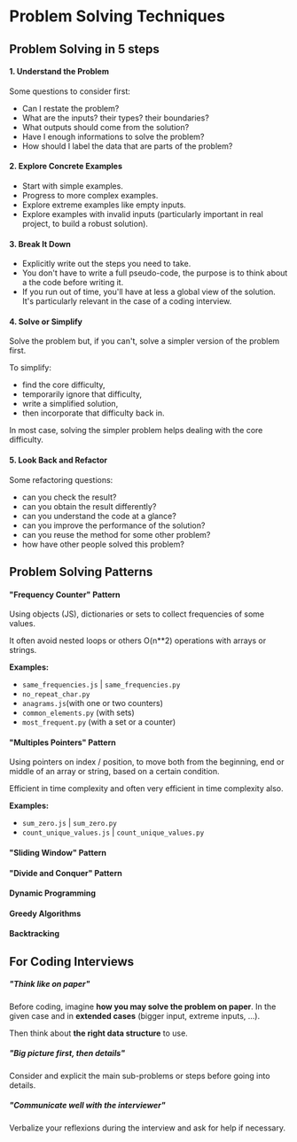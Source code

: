 # Problem Solving Techniques

## Problem Solving in 5 steps

#### 1. Understand the Problem

Some questions to consider first:

- Can I restate the problem?
- What are the inputs? their types? their boundaries?
- What outputs should come from the solution?
- Have I enough informations to solve the problem?
- How should I label the data that are parts of the problem?

#### 2. Explore Concrete Examples

- Start with simple examples.
- Progress to more complex examples.
- Explore extreme examples like empty inputs.
- Explore examples with invalid inputs (particularly important in real project, to build a robust solution).

#### 3. Break It Down

- Explicitly write out the steps you need to take.
- You don't have to write a full pseudo-code, the purpose is to think about a the code before writing it.
- If you run out of time, you'll have at less a global view of the solution. It's particularly relevant in the case of a coding interview.

#### 4. Solve or Simplify

Solve the problem but, if you can't, solve a simpler version of the problem first.

To simplify:

- find the core difficulty,
- temporarily ignore that difficulty,
- write a simplified solution,
- then incorporate that difficulty back in.

In most case, solving the simpler problem helps dealing with the core difficulty.

#### 5. Look Back and Refactor

Some refactoring questions:

- can you check the result?
- can you obtain the result differently?
- can you understand the code at a glance?
- can you improve the performance of the solution?
- can you reuse the method for some other problem?
- how have other people solved this problem?

## Problem Solving Patterns

#### "Frequency Counter" Pattern

Using objects (JS), dictionaries or sets to collect frequencies of some values.

It often avoid nested loops or others O(n\*\*2) operations with arrays or strings.

**Examples:**

- `same_frequencies.js` | `same_frequencies.py`
- `no_repeat_char.py`
- `anagrams.js`(with one or two counters)
- `common_elements.py` (with sets)
- `most_frequent.py` (with a set or a counter)

#### "Multiples Pointers" Pattern

Using pointers on index / position, to move both from the beginning, end or middle of an array or string, based on a certain condition.

Efficient in time complexity and often very efficient in time complexity also.

**Examples:**

- `sum_zero.js` | `sum_zero.py`
- `count_unique_values.js` | `count_unique_values.py`

#### "Sliding Window" Pattern

#### "Divide and Conquer" Pattern

#### Dynamic Programming

#### Greedy Algorithms

#### Backtracking

## For Coding Interviews

##### _"Think like on paper"_

Before coding, imagine **how you may solve the problem on paper**. In the given case and in **extended cases** (bigger input, extreme inputs, ...).

Then think about **the right data structure** to use.

##### _"Big picture first, then details"_

Consider and explicit the main sub-problems or steps before going into details.

##### _"Communicate well with the interviewer"_

Verbalize your reflexions during the interview and ask for help if necessary.
